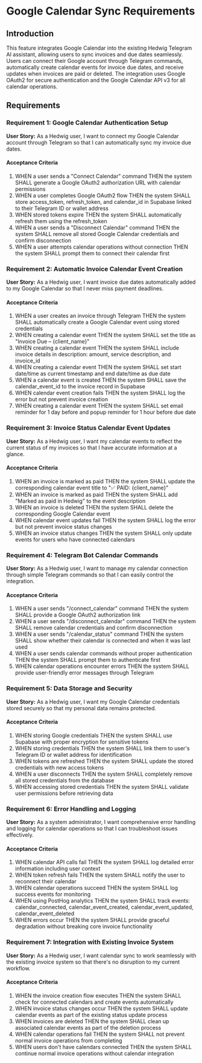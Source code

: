 # Google Calendar Sync Requirements

## Introduction

This feature integrates Google Calendar into the existing Hedwig Telegram AI assistant, allowing users to sync invoices and due dates seamlessly. Users can connect their Google account through Telegram commands, automatically create calendar events for invoice due dates, and receive updates when invoices are paid or deleted. The integration uses Google OAuth2 for secure authentication and the Google Calendar API v3 for all calendar operations.

## Requirements

### Requirement 1: Google Calendar Authentication Setup

**User Story:** As a Hedwig user, I want to connect my Google Calendar account through Telegram so that I can automatically sync my invoice due dates.

#### Acceptance Criteria

1. WHEN a user sends a "Connect Calendar" command THEN the system SHALL generate a Google OAuth2 authorization URL with calendar permissions
2. WHEN a user completes Google OAuth2 flow THEN the system SHALL store access_token, refresh_token, and calendar_id in Supabase linked to their Telegram ID or wallet address
3. WHEN stored tokens expire THEN the system SHALL automatically refresh them using the refresh_token
4. WHEN a user sends a "Disconnect Calendar" command THEN the system SHALL remove all stored Google Calendar credentials and confirm disconnection
5. WHEN a user attempts calendar operations without connection THEN the system SHALL prompt them to connect their calendar first

### Requirement 2: Automatic Invoice Calendar Event Creation

**User Story:** As a Hedwig user, I want invoice due dates automatically added to my Google Calendar so that I never miss payment deadlines.

#### Acceptance Criteria

1. WHEN a user creates an invoice through Telegram THEN the system SHALL automatically create a Google Calendar event using stored credentials
2. WHEN creating a calendar event THEN the system SHALL set the title as "Invoice Due – {client_name}"
3. WHEN creating a calendar event THEN the system SHALL include invoice details in description: amount, service description, and invoice_id
4. WHEN creating a calendar event THEN the system SHALL set start date/time as current timestamp and end date/time as due date
5. WHEN a calendar event is created THEN the system SHALL save the calendar_event_id to the invoice record in Supabase
6. WHEN calendar event creation fails THEN the system SHALL log the error but not prevent invoice creation
7. WHEN creating a calendar event THEN the system SHALL set email reminder for 1 day before and popup reminder for 1 hour before due date

### Requirement 3: Invoice Status Calendar Event Updates

**User Story:** As a Hedwig user, I want my calendar events to reflect the current status of my invoices so that I have accurate information at a glance.

#### Acceptance Criteria

1. WHEN an invoice is marked as paid THEN the system SHALL update the corresponding calendar event title to "✅ PAID: {client_name}"
2. WHEN an invoice is marked as paid THEN the system SHALL add "Marked as paid in Hedwig" to the event description
3. WHEN an invoice is deleted THEN the system SHALL delete the corresponding Google Calendar event
4. WHEN calendar event updates fail THEN the system SHALL log the error but not prevent invoice status changes
5. WHEN an invoice status changes THEN the system SHALL only update events for users who have connected calendars

### Requirement 4: Telegram Bot Calendar Commands

**User Story:** As a Hedwig user, I want to manage my calendar connection through simple Telegram commands so that I can easily control the integration.

#### Acceptance Criteria

1. WHEN a user sends "/connect_calendar" command THEN the system SHALL provide a Google OAuth2 authorization link
2. WHEN a user sends "/disconnect_calendar" command THEN the system SHALL remove calendar credentials and confirm disconnection
3. WHEN a user sends "/calendar_status" command THEN the system SHALL show whether their calendar is connected and when it was last used
4. WHEN a user sends calendar commands without proper authentication THEN the system SHALL prompt them to authenticate first
5. WHEN calendar operations encounter errors THEN the system SHALL provide user-friendly error messages through Telegram

### Requirement 5: Data Storage and Security

**User Story:** As a Hedwig user, I want my Google Calendar credentials stored securely so that my personal data remains protected.

#### Acceptance Criteria

1. WHEN storing Google credentials THEN the system SHALL use Supabase with proper encryption for sensitive tokens
2. WHEN storing credentials THEN the system SHALL link them to user's Telegram ID or wallet address for identification
3. WHEN tokens are refreshed THEN the system SHALL update the stored credentials with new access tokens
4. WHEN a user disconnects THEN the system SHALL completely remove all stored credentials from the database
5. WHEN accessing stored credentials THEN the system SHALL validate user permissions before retrieving data

### Requirement 6: Error Handling and Logging

**User Story:** As a system administrator, I want comprehensive error handling and logging for calendar operations so that I can troubleshoot issues effectively.

#### Acceptance Criteria

1. WHEN calendar API calls fail THEN the system SHALL log detailed error information including user context
2. WHEN token refresh fails THEN the system SHALL notify the user to reconnect their calendar
3. WHEN calendar operations succeed THEN the system SHALL log success events for monitoring
4. WHEN using PostHog analytics THEN the system SHALL track events: calendar_connected, calendar_event_created, calendar_event_updated, calendar_event_deleted
5. WHEN errors occur THEN the system SHALL provide graceful degradation without breaking core invoice functionality

### Requirement 7: Integration with Existing Invoice System

**User Story:** As a Hedwig user, I want calendar sync to work seamlessly with the existing invoice system so that there's no disruption to my current workflow.

#### Acceptance Criteria

1. WHEN the invoice creation flow executes THEN the system SHALL check for connected calendars and create events automatically
2. WHEN invoice status changes occur THEN the system SHALL update calendar events as part of the existing status update process
3. WHEN invoices are deleted THEN the system SHALL clean up associated calendar events as part of the deletion process
4. WHEN calendar operations fail THEN the system SHALL not prevent normal invoice operations from completing
5. WHEN users don't have calendars connected THEN the system SHALL continue normal invoice operations without calendar integration